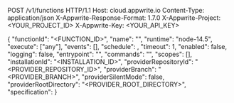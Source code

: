 POST /v1/functions HTTP/1.1
Host: cloud.appwrite.io
Content-Type: application/json
X-Appwrite-Response-Format: 1.7.0
X-Appwrite-Project: <YOUR_PROJECT_ID>
X-Appwrite-Key: <YOUR_API_KEY>

{
  "functionId": "<FUNCTION_ID>",
  "name": "<NAME>",
  "runtime": "node-14.5",
  "execute": ["any"],
  "events": [],
  "schedule": ,
  "timeout": 1,
  "enabled": false,
  "logging": false,
  "entrypoint": "<ENTRYPOINT>",
  "commands": "<COMMANDS>",
  "scopes": [],
  "installationId": "<INSTALLATION_ID>",
  "providerRepositoryId": "<PROVIDER_REPOSITORY_ID>",
  "providerBranch": "<PROVIDER_BRANCH>",
  "providerSilentMode": false,
  "providerRootDirectory": "<PROVIDER_ROOT_DIRECTORY>",
  "specification": 
}
